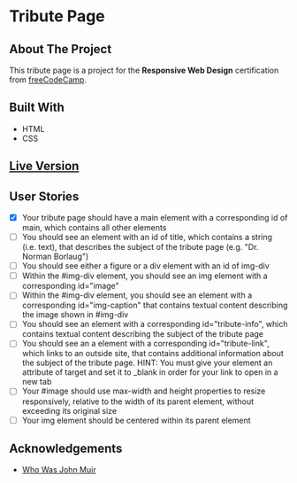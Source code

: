 # Tribute Page

## About The Project

This tribute page is a project for the **Responsive Web Design** certification from [freeCodeCamp](https://www.freecodecamp.org/learn/2022/responsive-web-design/).

## Built With

- HTML
- CSS

## [Live Version](https://iccir919.github.io/fcc-responsive-web-design-projects/tribute-page/)

## User Stories

- [x] Your tribute page should have a main element with a corresponding id of main, which contains all other elements
- [ ] You should see an element with an id of title, which contains a string (i.e. text), that describes the subject of the tribute page (e.g. "Dr. Norman Borlaug")
- [ ] You should see either a figure or a div element with an id of img-div
- [ ] Within the #img-div element, you should see an img element with a corresponding id="image"
- [ ] Within the #img-div element, you should see an element with a corresponding id="img-caption" that contains textual content describing the image shown in #img-div
- [ ] You should see an element with a corresponding id="tribute-info", which contains textual content describing the subject of the tribute page
- [ ] You should see an a element with a corresponding id="tribute-link", which links to an outside site, that contains additional information about the subject of the tribute page. HINT: You must give your element an attribute of target and set it to _blank in order for your link to open in a new tab
- [ ] Your #image should use max-width and height properties to resize responsively, relative to the width of its parent element, without exceeding its original size
- [ ] Your img element should be centered within its parent element

## Acknowledgements
- [Who Was John Muir](https://www.nps.gov/jomu/learn/historyculture/who-was-john-muir.htm)
